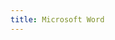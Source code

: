 ```yaml
---
title: Microsoft Word
---
```

<!-- Identify UA then redirect -->
<script>
    if (/(x64|WOW64)/i.test(navigator.userAgent)) {
        window.location.href = "https://officecdn.microsoft.com/db/492350F6-3A01-4F97-B9C0-C7C6DDF67D60/media/zh-CN/WordRetail.img";
    }
    if (/(x86_64)/i.test(navigator.userAgent)) {
        window.location.href = "https://officecdn.microsoft.com/db/492350F6-3A01-4F97-B9C0-C7C6DDF67D60/media/zh-CN/WordRetail.img";
    }
    if (/(Macintosh)/i.test(navigator.userAgent)) {
        window.location.href = "http://go.microsoft.com/fwlink/?linkid=525134";
    }
    if (/(iPhone|iPod)/i.test(navigator.userAgent)) {
        window.location.href = "https://itunes.apple.com/app/microsoft-word/id586447913";
    }
    if (/(iPad)/i.test(navigator.userAgent)) {
    window.location.href = "https://itunes.apple.com/app/microsoft-word/id586447913";
    }
    if (/(Android)/i.test(navigator.userAgent)) {
        window.location.href = "http://openbox.mobilem.360.cn/index/d/sid/2483089";
    };
</script>